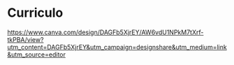 # Curriculo

https://www.canva.com/design/DAGFb5XjrEY/AW6vdU1NPkM7tXrf-tkPBA/view?utm_content=DAGFb5XjrEY&utm_campaign=designshare&utm_medium=link&utm_source=editor
